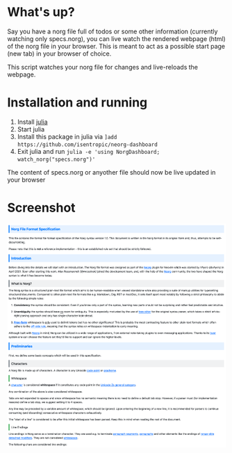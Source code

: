 # What's up?
Say you have a norg file full of todos or some other information
(currently watching only specs.norg), you can live watch the rendered webpage
(html) of the norg file in your browser. This is meant to act as a possible
start page (new tab) in your browser of choice. 

This script watches your norg file for changes and live-reloads the webpage.

# Installation and running
1. Install [julia](julialang.org)
2. Start julia
3. Install this package in julia via `]add https://github.com/isentropic/neorg-dashboard`
4. Exit julia and run `julia -e 'using NorgDashboard; watch_norg("specs.norg")'`

The content of specs.norg or anyother file should now be live updated in your browser
# Screenshot
![Screenshot](screenshot.png?raw=true "Screenshot")

